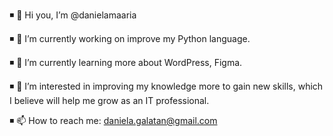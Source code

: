 ◾ 👋 Hi you, I’m @danielamaaria

◾ 🔭 I’m currently working on improve my Python language.

◾ 🌱 I’m currently learning more about WordPress, Figma.


◾ 👀 I’m interested in improving my knowledge more to gain new skills, which I believe will
help me grow as an IT professional.

◾ 📫 How to reach me:  daniela.galatan@gmail.com
        
        
        
    

<!---
danielamaaria/danielamaaria is a ✨ special ✨ repository because its `README.md` (this file) appears on your GitHub profile.
You can click the Preview link to take a look at your changes.
--->
